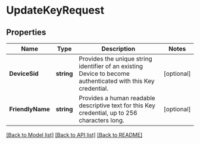 # UpdateKeyRequest

## Properties

Name | Type | Description | Notes
------------ | ------------- | ------------- | -------------
**DeviceSid** | **string** | Provides the unique string identifier of an existing Device to become authenticated with this Key credential. | [optional] 
**FriendlyName** | **string** | Provides a human readable descriptive text for this Key credential, up to 256 characters long. | [optional] 

[[Back to Model list]](../README.md#documentation-for-models) [[Back to API list]](../README.md#documentation-for-api-endpoints) [[Back to README]](../README.md)


